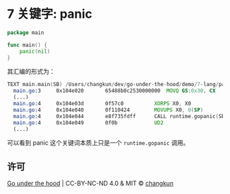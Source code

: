 # 7 关键字: panic

```go
package main

func main() {
	panic(nil)
}
```

其汇编的形式为：

```asm
TEXT main.main(SB) /Users/changkun/dev/go-under-the-hood/demo/7-lang/panic/main.go
  main.go:3		0x104e020		65488b0c2530000000	MOVQ GS:0x30, CX			
  (...)
  main.go:4		0x104e03d		0f57c0			XORPS X0, X0				
  main.go:4		0x104e040		0f110424		MOVUPS X0, 0(SP)			
  main.go:4		0x104e044		e8f735fdff		CALL runtime.gopanic(SB)		
  main.go:4		0x104e049		0f0b			UD2					
  (...)
```

可以看到 panic 这个关键词本质上只是一个 `runtime.gopanic` 调用。

## 许可

[Go under the hood](https://github.com/changkun/go-under-the-hood) | CC-BY-NC-ND 4.0 & MIT &copy; [changkun](https://changkun.de)